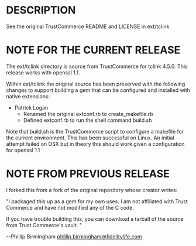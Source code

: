 # DESCRIPTION

See the original TrustCommerce README and LICENSE in ext/tclink

# NOTE FOR THE CURRENT RELEASE

The ext/tclink directory is source from TrustCommerce for tclink
4.5.0. This release works with openssl 1.1.

Within ext/tclink the original source has been preserved with the
following changes to support building a gem that can be configured and
installed with native extensions:

* Patrick Logan
  * Renamed the original extconf.rb to create_makefile.rb
  * Defined extconf.rb to run the shell command build.sh

Note that build.sh is the TrustCommerce script to configure a makefile
for the current environment. This has been successful on Linux. An
initial attempt failed on OSX but in theory this should work given a
configuration for openssl 1.1


# NOTE FROM PREVIOUS RELEASE

I forked this from a fork of the original repository whose creator writes:

"I packaged this up as a gem for my own uses. I am not affiliated with
Trust Commerce and have not modified any of the C code.

If you have trouble building this, you can download a tarball of the source
from Trust Commerce's vault.
"

--Phillip Birmingham
phillip.birmingham@fidelitylife.com
